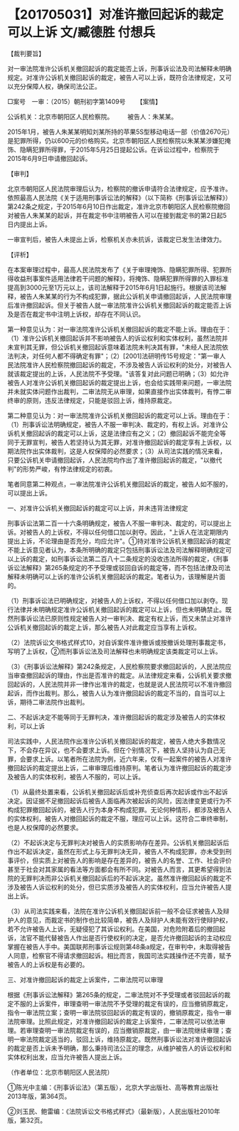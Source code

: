 # 【201705031】对准许撤回起诉的裁定可以上诉 文/臧德胜 付想兵

【裁判要旨】

对一审法院准许公诉机关撤回起诉的裁定能否上诉，刑事诉讼法及司法解释未明确规定。对准许公诉机关撤回起诉的裁定，被告人可以上诉，既符合法律规定，又可以充分保障人权，确保司法公正。

□案号　一审：（2015）朝刑初字第1409号 　　【案情】

公诉机关：北京市朝阳区人民检察院。 　　被告人：朱某某。

2015年1月，被告人朱某某明知刘某所持的苹果5S型移动电话一部（价值2670元）是犯罪所得，仍以600元的价格购买。北京市朝阳区人民检察院以朱某某涉嫌犯掩饰、隐瞒犯罪所得罪，于2015年5月25日提起公诉。在诉讼过程中，检察院于2015年6月9日申请撤回起诉。

【审判】

北京市朝阳区人民法院审理后认为，检察院的撤诉申请符合法律规定，应予准许。依照最高人民法院《关于适用刑事诉讼法的解释》（以下简称《刑事诉讼法解释》）第242条之规定，于2015年6月10日作出裁定，准许北京市朝阳区人民检察院撤回对被告人朱某某的起诉，并在裁定书中注明被告人可以在接到裁定书的第2日起5日内提出上诉。

一审宣判后，被告人未提出上诉，检察机关亦未抗诉，该裁定已发生法律效力。

【评析】

在本案审理过程中，最高人民法院发布了《关于审理掩饰、隐瞒犯罪所得、犯罪所得收益刑事案件适用法律若干问题的解释》，将掩饰、隐瞒犯罪所得罪的入罪标准提高到3000元至1万元以上，该司法解释于2015年6月1日起施行。根据该司法解释，被告人朱某某的行为不构成犯罪，据此公诉机关申请撤回起诉，人民法院审理后准许撤回起诉。但关于被告人就一审法院准许公诉机关撤回起诉的裁定能否上诉及是否在裁定书中注明上诉权，却存在不同认识。

第一种意见认为：对一审法院准许公诉机关撤回起诉的裁定不能上诉。理由在于：（1）准许公诉机关撤回起诉并不影响被告人的诉讼权利和实体权利，虽然法院并未宣判其无罪，但公诉机关撤回起诉意味着法院未判决其有罪，"未经人民法院依法判决，对任何人都不得确定有罪"；（2）\[2001\]法研明传15号规定："第一审人民法院准许人民检察院撤回起诉的裁定，不涉及被告人诉讼权利的处分，对被告人就该裁定提出的上诉，人民法院不予受理。"该答复对此问题已明确；（3）如允许被告人对准许公诉机关撤回起诉的裁定提出上诉，也会给实践带来问题，一审法院并未就实体问题作出裁判，二审法院无从审理，如果直接作出实体裁判，有悖二审终审的原则，违反法律规定，只能是驳回上诉，维持原裁定。

第二种意见认为：对一审法院准许公诉机关撤回起诉的裁定可以上诉。理由在于：（1）刑事诉讼法明确规定，被告人不服一审判决、裁定的，有权上诉。对准许公诉机关撤回起诉的裁定可以上诉，这是法律应有之义；（2）撤回起诉不能完全等同于无罪宣判，被告人若坚持认为其无罪，对准许撤回起诉的裁定享有上诉权，以期法院作出实体裁判，这是人权保障的必然要求；（3）从司法实践的情况来看，只要公诉机关申请撤回起诉，人民法院均作出了准许撤回起诉的裁定，"以撤代判"的形势严峻，有悖法律规定的初衷。

笔者同意第二种观点，一审法院准许公诉机关撤回起诉的裁定，被告人如不服的，可以提出上诉。

一、对准许公诉机关撤回起诉的裁定可以上诉，并未违背法律规定

刑事诉讼法第二百一十六条明确规定，被告人不服一审判决、裁定的，可以提出上诉。对被告人的上诉权，不得以任何借口加以剥夺。因此，"上诉人在法定期限内提出上诉，不论理由是否充分，均应允许"。①持对准许公诉机关撤回起诉的裁定不能上诉意见者认为，本条所明确的裁定只包括刑事诉讼法及司法解释明确规定可以上诉的裁定，如刑事诉讼法第二百八十二条规定的没收违法所得的裁定，《刑事诉讼法解释》第265条规定的不予受理或驳回自诉的裁定等，而不包括法律及司法解释未明确可以上诉的准许公诉机关撤回起诉的裁定。笔者认为，该理解是片面的。

（1）刑事诉讼法已明确规定，对被告人的上诉权，不得以任何借口加以剥夺。现行法律并未明确规定准许公诉机关撤回起诉的裁定可以上诉，但也未明确禁止。既然刑事诉讼法已原则性规定被告人对一审判决、裁定有权上诉，而又未禁止对准许公诉机关撤回起诉的裁定上诉，那么被告人对此裁定应当享有上诉权。

（2）法院诉讼文书格式样式10，对自诉案件准许撤诉或按撤诉处理刑事裁定书，写明了上诉权，②而刑事诉讼法及司法解释也未明确规定该类裁定可以上诉。

（3）《刑事诉讼法解释》第242条规定，人民检察院要求撤回起诉的，人民法院应当审查撤回起诉的理由，作出是否准许的裁定。从法律规定来看，公诉机关要求撤回起诉的，人民法院并非一律作出准许的裁定，也就是说人民法院可以不准许撤回起诉，而作出裁判。那么，被告人认为准许撤回起诉的裁定不当的，自当可以上诉，期待二审法院作出裁判。

二、不起诉决定不能等同于无罪判决，准许撤回起诉的裁定涉及被告人的实体权利，可以上诉

司法实践中，人民法院作出准许公诉机关撤回起诉的裁定，被告人绝大多数情况下，不会存在异议，也不会要求上诉。但在个别情况下，被告人坚持认为自己无罪，会要求上诉。以笔者所在法院为例，近六年来，仅有一起案件的被告人对准许撤回起诉的裁定提出上诉，二审审理后维持原判。笔者认为准许撤回起诉的裁定涉及被告人的实体权利，被告人不服的，可以上诉。

（1）从最终处置来看，公诉机关撤回起诉后或补充侦查后再次起诉或作出不起诉决定。因证据不足撤回起诉后被告人面临再次被起诉的风险，因法律变更或行为不构成犯罪撤回起诉的，被告人行为本身不构成犯罪。无论何种情形，都涉及被告人的实体权利，被告人对撤回起诉的裁定不服，理应可以上诉。这符合二审终审制，也是人权保障的必然要求。

（2）不起诉决定与无罪判决对被告人的实质影响存在差异。公诉机关撤回起诉后作出不起诉决定，虽然在形式上与无罪判决无异，被告人不构成犯罪，亦未受到刑事评价，但实质上对被告人的影响是存在差异的，被告人的名誉、工作、社会评价甚至于社会对其家属的看法等方面都会有所不同。对被告人而言，其更希望得到法院的无罪判决而非公诉机关撤回起诉后的不起诉决定。虽然准许撤回起诉的裁定不涉及被告人诉讼权利的处分，但已实质涉及被告人的实体权利，应当允许被告人提出上诉。

（3）从司法实践来看，法院在准许公诉机关撤回起诉前一般不会征求被告人及辩护人的意见，而裁定书的制作也比较简单，被告人及辩护人未能有效行使辩护权，若不允许被告人上诉，无疑侵犯了其诉讼权利。在美国，对危险附着后的撤回起诉，法官不能代替被告人作出是否行使权利的决定，是否允许撤回起诉的主动权应掌握在被告人手中。美国联邦刑事诉讼规则第48条a规定，在审判中，未取得被告人同意，检察官不得请求撤回起诉。相比而言，我国司法实践操作还不完善，赋予被告人的上诉权是有必要的。

三、对准许撤回起诉的裁定上诉案件，二审法院可以审理

根据《刑事诉讼法解释》第265条的规定，二审法院对不予受理或者驳回起诉的裁定不服的上诉案件，审理查明一审法院不予受理的裁定有误的，应当撤销原裁定，指令一审法院立案；查明一审法院驳回起诉的裁定有误的，撤销原裁定，指令一审法院审理。比照此规定，对准许撤回起诉的裁定上诉案件，二审法院可以依法审理。若审理查明一审法院裁定有误的，应当撤销原裁定，由一审法院继续审理；查明一审法院裁定适当的，驳回上诉，维持原裁定。既然刑事诉讼法对准许撤回起诉的裁定是否上诉未予明确，那么秉持司法公正的理念，从维护被告人的诉讼权利和实体权利出发，应当允许被告人提出上诉。

（作者单位：北京市朝阳区人民法院）

①陈光中主编：《刑事诉讼法》（第五版），北京大学出版社、高等教育出版社2013年版，第364页。

②刘玉民、鲍雷编：《法院诉讼文书格式样式》（最新版），人民出版社2010年版，第32页。